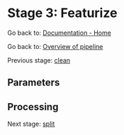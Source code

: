 # Stage 3: Featurize

Go back to: [Documentation - Home](https://github.com/SINTEF-9012/Erdre/blob/master/docs/index.md)

Go back to: [Overview of pipeline](https://github.com/SINTEF-9012/Erdre/blob/master/docs/tutorials/03_pipeline.md)

Previous stage: [clean](https://github.com/SINTEF-9012/Erdre/blob/master/docs/tutorials/stages/02_clean.md)

## Parameters

## Processing


Next stage: [split](https://github.com/SINTEF-9012/Erdre/blob/master/docs/tutorials/stages/04_split.md)



